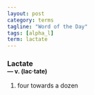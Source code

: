 ```yaml
---
layout: post
category: terms
tagline: "Word of the Day"
tags: [alpha_l]
term: lactate
---
```


<h3>Lactate<br/> <small>&mdash; v. (lac<span>&middot;</span>tate)</small></h3>
<p><ol><li>four towards a dozen</li>
</ol></p>
